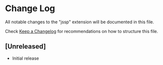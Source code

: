 # Change Log

All notable changes to the "jssp" extension will be documented in this file.

Check [Keep a Changelog](http://keepachangelog.com/) for recommendations on how to structure this file.

## [Unreleased]

- Initial release